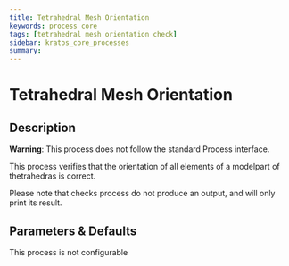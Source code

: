 ```yaml
---
title: Tetrahedral Mesh Orientation
keywords: process core
tags: [tetrahedral mesh orientation check]
sidebar: kratos_core_processes
summary: 
---
```


# Tetrahedral Mesh Orientation

## Description

**Warning**: This process does not follow the standard Process interface.

This process verifies that the orientation of all elements of a modelpart of thetrahedras is correct.

Please note that checks process do not produce an output, and will only print its result.

## Parameters & Defaults

This process is not configurable
